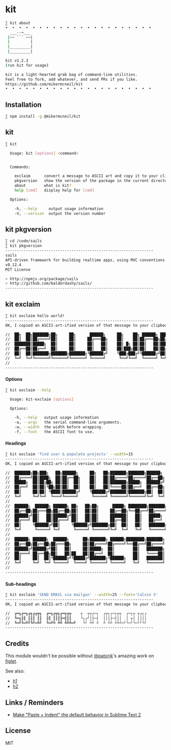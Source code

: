 # kit

```bash
∑ kit about
•  •  •  •  •  •  •  •  •  •  •  •  •  •  •  •  •  •  •  •  •  •  
  ___--¬___
 |~~ ``` ~~|
 |         |
 |_________|
 |_________|

kit v1.2.3
(run kit for usage)

kit is a light-hearted grab bag of command-line utilities.
Feel free to fork, add whatever, and send PRs if you like.
https://github.com/mikermcneil/kit
•  •  •  •  •  •  •  •  •  •  •  •  •  •  •  •  •  •  •  •  •  •  
```


## Installation

```bash
∑ npm install -g @mikermcneil/kit
```

## kit

```bash
∑ kit

  Usage: kit [options] <command>


  Commands:

    exclaim      convert a message to ASCII art and copy it to your clipboard
    pkgversion   show the version of the package in the current directory
    about        what is kit?
    help [cmd]   display help for [cmd]

  Options:

    -h, --help     output usage information
    -V, --version  output the version number

```

## kit pkgversion

```bash
∑ cd /code/sails
∑ kit pkgversion 
-----------------------------------------------------------------
sails
API-driven framework for building realtime apps, using MVC conventions (based on Express and Socket.io)
v0.12.4
MIT License

> http://npmjs.org/package/sails
> http://github.com/balderdashy/sails/
-----------------------------------------------------------------
```


## kit exclaim


```bash
∑ kit exclaim hello world!
-----------------------------------------------------------------
OK, I copied an ASCII-art-ified version of that message to your clipboard:

//  ██╗  ██╗███████╗██╗     ██╗      ██████╗     ██╗    ██╗ ██████╗ ██████╗ ██╗     ██████╗ ██╗
//  ██║  ██║██╔════╝██║     ██║     ██╔═══██╗    ██║    ██║██╔═══██╗██╔══██╗██║     ██╔══██╗██║
//  ███████║█████╗  ██║     ██║     ██║   ██║    ██║ █╗ ██║██║   ██║██████╔╝██║     ██║  ██║██║
//  ██╔══██║██╔══╝  ██║     ██║     ██║   ██║    ██║███╗██║██║   ██║██╔══██╗██║     ██║  ██║╚═╝
//  ██║  ██║███████╗███████╗███████╗╚██████╔╝    ╚███╔███╔╝╚██████╔╝██║  ██║███████╗██████╔╝██╗
//  ╚═╝  ╚═╝╚══════╝╚══════╝╚══════╝ ╚═════╝      ╚══╝╚══╝  ╚═════╝ ╚═╝  ╚═╝╚══════╝╚═════╝ ╚═╝
//                                                                                             
-----------------------------------------------------------------
```

#### Options

```bash
∑ kit exclaim --help

  Usage: kit-exclaim [options]

  Options:

    -h, --help   output usage information
    -a, --args   the serial command-line arguments.
    -w, --width  the width before wrapping.
    -f, --font   the ASCII font to use.

```


#### Headings

```bash
∑ kit exclaim 'find user & populate projects' --width=15
-----------------------------------------------------------------
OK, I copied an ASCII-art-ified version of that message to your clipboard:

//  ███████╗██╗███╗   ██╗██████╗     ██╗   ██╗███████╗███████╗██████╗        ██╗       
//  ██╔════╝██║████╗  ██║██╔══██╗    ██║   ██║██╔════╝██╔════╝██╔══██╗       ██║       
//  █████╗  ██║██╔██╗ ██║██║  ██║    ██║   ██║███████╗█████╗  ██████╔╝    ████████╗    
//  ██╔══╝  ██║██║╚██╗██║██║  ██║    ██║   ██║╚════██║██╔══╝  ██╔══██╗    ██╔═██╔═╝    
//  ██║     ██║██║ ╚████║██████╔╝    ╚██████╔╝███████║███████╗██║  ██║    ██████║      
//  ╚═╝     ╚═╝╚═╝  ╚═══╝╚═════╝      ╚═════╝ ╚══════╝╚══════╝╚═╝  ╚═╝    ╚═════╝      
//                                                                                     
//  ██████╗  ██████╗ ██████╗ ██╗   ██╗██╗      █████╗ ████████╗███████╗                
//  ██╔══██╗██╔═══██╗██╔══██╗██║   ██║██║     ██╔══██╗╚══██╔══╝██╔════╝                
//  ██████╔╝██║   ██║██████╔╝██║   ██║██║     ███████║   ██║   █████╗                  
//  ██╔═══╝ ██║   ██║██╔═══╝ ██║   ██║██║     ██╔══██║   ██║   ██╔══╝                  
//  ██║     ╚██████╔╝██║     ╚██████╔╝███████╗██║  ██║   ██║   ███████╗                
//  ╚═╝      ╚═════╝ ╚═╝      ╚═════╝ ╚══════╝╚═╝  ╚═╝   ╚═╝   ╚══════╝                
//                                                                                     
//  ██████╗ ██████╗  ██████╗      ██╗███████╗ ██████╗████████╗███████╗                 
//  ██╔══██╗██╔══██╗██╔═══██╗     ██║██╔════╝██╔════╝╚══██╔══╝██╔════╝                 
//  ██████╔╝██████╔╝██║   ██║     ██║█████╗  ██║        ██║   ███████╗                 
//  ██╔═══╝ ██╔══██╗██║   ██║██   ██║██╔══╝  ██║        ██║   ╚════██║                 
//  ██║     ██║  ██║╚██████╔╝╚█████╔╝███████╗╚██████╗   ██║   ███████║                 
//  ╚═╝     ╚═╝  ╚═╝ ╚═════╝  ╚════╝ ╚══════╝ ╚═════╝   ╚═╝   ╚══════╝                 
//                                                                                     
-----------------------------------------------------------------
```

#### Sub-headings

```bash
∑ kit exclaim 'SEND EMAIL via mailgun' --width=25 --font='Calvin S'
-----------------------------------------------------------------
OK, I copied an ASCII-art-ified version of that message to your clipboard:

//  ╔═╗╔═╗╔╗╔╔╦╗  ╔═╗╔╦╗╔═╗╦╦    ┬  ┬┬┌─┐  ┌┬┐┌─┐┬┬  ┌─┐┬ ┬┌┐┌
//  ╚═╗║╣ ║║║ ║║  ║╣ ║║║╠═╣║║    └┐┌┘│├─┤  │││├─┤││  │ ┬│ ││││
//  ╚═╝╚═╝╝╚╝═╩╝  ╚═╝╩ ╩╩ ╩╩╩═╝   └┘ ┴┴ ┴  ┴ ┴┴ ┴┴┴─┘└─┘└─┘┘└┘
-----------------------------------------------------------------
```




## Credits

This module wouldn\'t be possible without [@patorjk](https://github.com/patorjk)'s amazing work on [figlet](https://github.com/patorjk/figlet.js).

See also:
+ [h1](http://patorjk.com/software/taag/#p=display&c=c%2B%2B&f=ANSI%20Shadow&t=Use%20this%20font%20%0Ato%20delineate%0Amajor%20sections%0Aof%20your%20code%0A(no%20more%20than%0A%20once%20per%20every%0A%20200%20lines%20of%20code))
+ [h2](http://patorjk.com/software/taag/#p=display&c=c%2B%2B&f=Calvin%20S&t=use%20this%20font%20to%20indicate%0Asmaller%20sections%20of%20our%20code.%0A%0Ae.g.%0A%0ACLICK%0A%5B-build%20light%20in%20ribbon-%5D)



## Links / Reminders

+ [Make "Paste + Indent" the default behavior in Sublime Text 2](https://gist.github.com/mikermcneil/569874aad9a7c71a26ac8364c09f3a15)


## License

MIT
